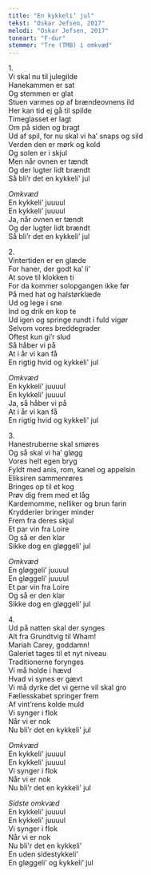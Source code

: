 ```yaml
---
title: "En kykkeli’ jul"
tekst: "Oskar Jefsen, 2017"
melodi: "Oskar Jefsen, 2017"
toneart: "F-dur"
stemmer: "Tre (TMB) i omkvæd"
---
```


1\.\
Vi skal nu til julegilde\
Hanekammen er sat\
Og stemmen er glat\
Stuen varmes op af brændeovnens ild\
Her kan tid ej gå til spilde\
Timeglasset er lagt\
Om på siden og bragt\
Ud af spil, for nu skal vi ha’ snaps og sild\
Verden den er mørk og kold\
Og solen er i skjul\
Men når ovnen er tændt\
Og der lugter lidt brændt\
Så bli’r det en kykkeli' jul

*Omkvæd*\
En kykkeli’ juuuul\
En kykkeli’ juuuul\
Ja, når ovnen er tændt\
Og der lugter lidt brændt\
Så bli’r det en kykkeli’ jul

2\.\
Vintertiden er en glæde\
For haner, der godt ka’ li’\
At sove til klokken ti\
For da kommer solopgangen ikke før\
På med hat og halstørklæde\
Ud og lege i sne\
Ind og drik en kop te\
Ud igen og springe rundt i fuld vigør\
Selvom vores breddegrader\
Oftest kun gi’r slud\
Så håber vi på\
At i år vi kan få\
En rigtig hvid og kykkeli' jul

*Omkvæd*\
En kykkeli' juuuul\
En kykkeli' juuuul\
Ja, så håber vi på\
At i år vi kan få\
En rigtig hvid og kykkeli' jul

3\.\
Hanestruberne skal smøres\
Og så skal vi ha’ gløgg\
Vores helt egen bryg\
Fyldt med anis, rom, kanel og appelsin\
Eliksiren sammenrøres\
Bringes op til et kog\
Prøv dig frem med et låg\
Kardemomme, nelliker og brun farin\
Krydderier bringer minder\
Frem fra deres skjul\
Et par vin fra Loire\
Og så er den klar\
Sikke dog en gløggeli’ jul

*Omkvæd*\
En gløggeli’ juuuul\
En gløggeli’ juuuul\
Et par vin fra Loire\
Og så er den klar\
Sikke dog en gløggeli’ jul

4\.\
Ud på natten skal der synges\
Alt fra Grundtvig til Wham!\
Mariah Carey, goddamn!\
Galeriet tages til et nyt niveau\
Traditionerne forynges\
Vi må holde i hævd\
Hvad vi synes er gævt\
Vi må dyrke det vi gerne vil skal gro\
Fællesskabet springer frem\
Af vint’rens kolde muld\
Vi synger i flok\
Når vi er nok\
Nu bli’r det en kykkeli' jul

*Omkvæd*\
En kykkeli' juuuul\
En kykkeli' juuuul\
Vi synger i flok\
Når vi er nok\
Nu bli’r det en kykkeli' jul

*Sidste omkvæd*\
En kykkeli' juuuul\
En kykkeli' juuuul\
Vi synger i flok\
Når vi er nok\
Nu bli'r det en kykkeli’\
En uden sidestykkeli’\
En gløggeli’ og kykkeli’ jul
